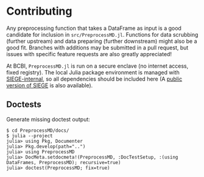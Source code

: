 # Contributing

Any preprocessing function that takes a DataFrame as input is a good candidate for inclusion in `src/PreprocessMD.jl`.
Functions for data scrubbing (further upstream) and data preparing (further downstream) might also be a good fit. 
Branches with additions may be submitted in a pull request, but issues with specific feature requests are also greatly appreciated!

At BCBI, `PreprocessMD.jl` is run on a secure enclave (no internet access, fixed registry).
The local Julia package environment is managed with [SIEGE-internal](https://github.com/bcbi/SIEGE-internal), so all dependencies should be included here
(A [public version of SIEGE](https://github.com/bcbi/SIEGE) is also available).

## Doctests

Generate missing doctest output:
```
$ cd PreprocessMD/docs/
$ julia --project
julia> using Pkg, Documenter
julia> Pkg.develop(path="..")
julia> using PreprocessMD
julia> DocMeta.setdocmeta!(PreprocessMD, :DocTestSetup, :(using DataFrames, PreprocessMD); recursive=true)
julia> doctest(PreprocessMD; fix=true)
```
